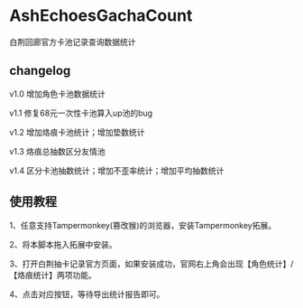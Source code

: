 # AshEchoesGachaCount
白荆回廊官方卡池记录查询数据统计

## changelog

v1.0 增加角色卡池数据统计

v1.1 修复68元一次性卡池算入up池的bug

v1.2 增加烙痕卡池统计；增加垫数统计

v1.3 烙痕总抽数区分友情池

v1.4 区分卡池抽数统计；增加不歪率统计；增加平均抽数统计

## 使用教程

1、任意支持Tampermonkey(篡改猴)的浏览器，安装Tampermonkey拓展。

2、将本脚本拖入拓展中安装。

3、打开白荆抽卡记录官方页面，如果安装成功，官网右上角会出现【角色统计】/【烙痕统计】两项功能。

4、点击对应按钮，等待导出统计报告即可。

